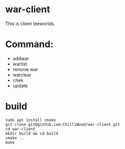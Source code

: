 # war-client
This is client teeworlds. 
# Command:
- addwar
- warlist
- remove war
- warclear
- chek
- update

# build
```
sudo apt install cmake
git clone git@github.com:ChilliWood/war-client.git
cd war-client
mkdir build && cd build
cmake ..
make
```
